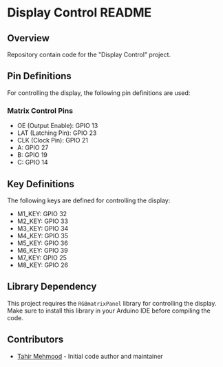# Display Control README

## Overview
Repository contain code for  the "Display Control" project.

## Pin Definitions
For controlling the display, the following pin definitions are used:

### Matrix Control Pins
- OE (Output Enable): GPIO 13
- LAT (Latching Pin): GPIO 23
- CLK (Clock Pin):    GPIO 21
- A:                  GPIO 27
- B:                  GPIO 19
- C:                  GPIO 14

## Key Definitions
The following keys are defined for controlling the display:

- M1_KEY: GPIO 32
- M2_KEY: GPIO 33
- M3_KEY: GPIO 34
- M4_KEY: GPIO 35
- M5_KEY: GPIO 36
- M6_KEY: GPIO 39
- M7_KEY: GPIO 25
- M8_KEY: GPIO 26

## Library Dependency
This project requires the `RGBmatrixPanel` library for controlling the display. Make sure to install this library in your Arduino IDE before compiling the code.

## Contributors
- [Tahir Mehmood](https://github.com/mightnottaken) - Initial code author and maintainer

